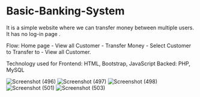 
# Basic-Banking-System
It is a simple website where we can transfer money between multiple users.
It has no log-in page .
 
Flow: Home page - View all Customer - Transfer Money - Select Customer to Transfer to - View all Customer. 

Technology used for Frontend: HTML, Bootstrap, JavaScript
Backed: PHP, MySQL

![Screenshot (496)](https://user-images.githubusercontent.com/87978980/130260082-6bb622eb-3224-4fb7-9cae-462ded7e88ff.png)
![Screenshot (497)](https://user-images.githubusercontent.com/87978980/130260410-0e69e733-0490-4299-9f40-4a891e13113d.png)
![Screenshot (498)](https://user-images.githubusercontent.com/87978980/130260849-ecc6e909-7c5a-407d-8201-f5029adf8333.png)
![Screenshot (501)](https://user-images.githubusercontent.com/87978980/130261101-5103ba0e-fc34-4036-a710-538baf1cfacc.png)
![Screenshot (503)](https://user-images.githubusercontent.com/87978980/130261602-0b3558be-4aba-4fd2-a85e-9d0203466a01.png)
